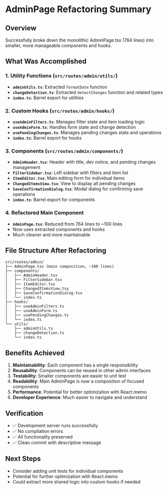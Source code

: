 # AdminPage Refactoring Summary

## Overview
Successfully broke down the monolithic AdminPage.tsx (764 lines) into smaller, more manageable components and hooks.

## What Was Accomplished

### 1. **Utility Functions** (`src/routes/admin/utils/`)
- **`adminUtils.ts`**: Extracted `formatDate` function
- **`changeDetection.ts`**: Extracted `detectChanges` function and related types
- **`index.ts`**: Barrel export for utilities

### 2. **Custom Hooks** (`src/routes/admin/hooks/`)
- **`useAdminFilters.ts`**: Manages filter state and item loading logic
- **`useAdminForm.ts`**: Handles form state and change detection
- **`usePendingChanges.ts`**: Manages pending changes state and operations
- **`index.ts`**: Barrel export for hooks

### 3. **Components** (`src/routes/admin/components/`)
- **`AdminHeader.tsx`**: Header with title, dev notice, and pending changes management
- **`FilterSidebar.tsx`**: Left sidebar with filters and item list
- **`ItemEditor.tsx`**: Main editing form for individual items
- **`ChangedItemsView.tsx`**: View to display all pending changes
- **`SaveConfirmationDialog.tsx`**: Modal dialog for confirming save operations
- **`index.ts`**: Barrel export for components

### 4. **Refactored Main Component**
- **`AdminPage.tsx`**: Reduced from 764 lines to ~100 lines
- Now uses extracted components and hooks
- Much cleaner and more maintainable

## File Structure After Refactoring

```
src/routes/admin/
├── AdminPage.tsx (main composition, ~100 lines)
├── components/
│   ├── AdminHeader.tsx
│   ├── FilterSidebar.tsx
│   ├── ItemEditor.tsx
│   ├── ChangedItemsView.tsx
│   ├── SaveConfirmationDialog.tsx
│   └── index.ts
├── hooks/
│   ├── useAdminFilters.ts
│   ├── useAdminForm.ts
│   ├── usePendingChanges.ts
│   └── index.ts
└── utils/
    ├── adminUtils.ts
    ├── changeDetection.ts
    └── index.ts
```

## Benefits Achieved

1. **Maintainability**: Each component has a single responsibility
2. **Reusability**: Components can be reused in other admin interfaces
3. **Testability**: Smaller components are easier to unit test
4. **Readability**: Main AdminPage is now a composition of focused components
5. **Performance**: Potential for better optimization with React.memo
6. **Developer Experience**: Much easier to navigate and understand

## Verification
- ✅ Development server runs successfully
- ✅ No compilation errors
- ✅ All functionality preserved
- ✅ Clean commit with descriptive message

## Next Steps
- Consider adding unit tests for individual components
- Potential for further optimization with React.memo
- Could extract more shared logic into custom hooks if needed
